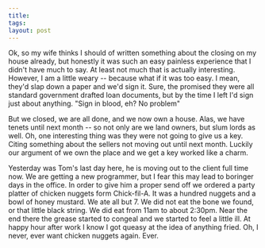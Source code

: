 ```yaml
---
title: 
tags: 
layout: post
---
```

Ok, so my wife thinks I should of written something about the closing on my house already, but honestly it was such an easy painless experience that I didn't have much to say.  At least not much that is actually interesting.  However, I am a little weary -- because what if it was too easy.  I mean, they'd slap down a paper and we'd sign it.  Sure, the promised they were all standard government drafted loan documents, but by the time I left I'd sign just about anything.  "Sign in blood, eh?  No problem"



But we closed, we are all done, and we now own a house.  Alas, we have tenets until next month -- so not only are we land owners, but slum lords as well.  Oh, one interesting thing was they were not going to give us a key.  Citing something about the sellers not moving out until next month.  Luckily our argument of we own the place and we get a key worked like a charm. 



Yesterday was Tom's last day here, he is moving out to the client full time now.  We are getting a new programmer, but I fear this may lead to boringer days in the office.  In order to give him a proper send off we ordered a party platter of chicken nuggets form Chick-fil-A.  It was a hundred nuggets and a bowl of honey mustard.  We ate all but 7.  We did not eat the bone we found, or that little black string.  We did eat from 11am to about 2:30pm.  Near the end there the grease started to congeal and we started to feel a little ill.  At happy hour after work I know I got queasy at the idea of anything fried.  Oh, I never, ever want chicken nuggets again.  Ever. 


